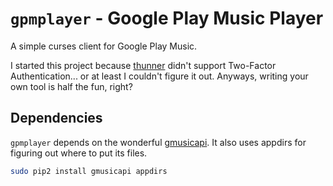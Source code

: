 # `gpmplayer` - Google Play Music Player

A simple curses client for Google Play Music.

I started this project because [thunner][thunner] didn't support Two-Factor
Authentication... or at least I couldn't figure it out. Anyways, writing your
own tool is half the fun, right?

## Dependencies

`gpmplayer` depends on the wonderful [gmusicapi][gmusicapi]. It also uses
appdirs for figuring out where to put its files.

```bash
sudo pip2 install gmusicapi appdirs
```


[thunner]: https://github.com/malcolmstill/thunner
[gmusicapi]: https://github.com/simon-weber/gmusicapi


